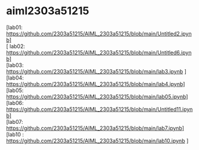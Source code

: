 # aiml2303a51215   
[lab01: https://github.com/2303a51215/AIML_2303a51215/blob/main/Untitled2.ipynb]        
[ lab02: https://github.com/2303a51215/AIML_2303a51215/blob/main/Untitled6.ipynb]          
[lab03: https://github.com/2303a51215/AIML_2303a51215/blob/main/lab3.ipynb ]      
[lab04: https://github.com/2303a51215/AIML_2303a51215/blob/main/lab4.ipynb]                           
[lab05: https://github.com/2303a51215/AIML_2303a51215/blob/main/lab05.ipynb]       
[lab06: https://github.com/2303a51215/AIML_2303a51215/blob/main/Untitled11.ipynb]              
[lab07: https://github.com/2303a51215/AIML_2303a51215/blob/main/lab7.ipynb]        
[lab10 : https://github.com/2303a51215/AIML_2303a51215/blob/main/lab10.ipynb ]     
